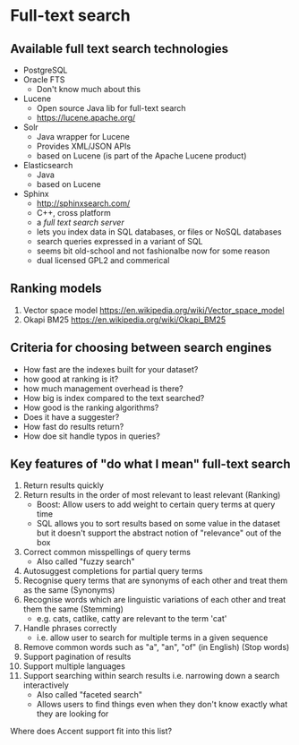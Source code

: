 # Full-text search

## Available full text search technologies

* PostgreSQL
* Oracle FTS
    * Don't know much about this
* Lucene
    * Open source Java lib for full-text search
    * https://lucene.apache.org/
* Solr
    * Java wrapper for Lucene
    * Provides XML/JSON APIs
    * based on Lucene (is part of the Apache Lucene product)
* Elasticsearch
    * Java
    * based on Lucene
* Sphinx
  * http://sphinxsearch.com/
  * C++, cross platform
  * a _full text search server_
  * lets you index data in SQL databases, or files or NoSQL databases
  * search queries expressed in a variant of SQL
  * seems bit old-school and not fashionalbe now for some reason
  * dual licensed GPL2 and commerical

## Ranking models

1. Vector space model https://en.wikipedia.org/wiki/Vector_space_model
1. Okapi BM25 https://en.wikipedia.org/wiki/Okapi_BM25

## Criteria for choosing between search engines

* How fast are the indexes built for your dataset?
* how good at ranking is it?
* how much management overhead is there?
* How big is index compared to the text searched?
* How good is the ranking algorithms?
* Does it have a suggester?
* How fast do results return?
* How doe sit handle typos in queries?

## Key features of "do what I mean" full-text search

1. Return results quickly
2. Return results in the order of most relevant to least relevant (Ranking)
    * Boost: Allow users to add weight to certain query terms at query time
    * SQL allows you to sort results based on some value in the dataset but it doesn't support the abstract notion of "relevance" out of the box
3. Correct common misspellings of query terms
    * Also called "fuzzy search"
4. Autosuggest completions for partial query terms
5. Recognise query terms that are synonyms of each other and treat them as the same (Synonyms)
6. Recognise words which are linguistic variations of each other and treat them the same (Stemming)
    * e.g. cats, catlike, catty are relevant to the term 'cat'
7. Handle phrases correctly
    * i.e. allow user to search for multiple terms in a given sequence
8. Remove common words such as "a", "an", "of" (in English) (Stop words)
9. Support pagination of results
10. Support multiple languages
11. Support searching within search results i.e. narrowing down a search interactively
    * Also called "faceted search"
    * Allows users to find things even when they don't know exactly what they are looking for


Where does Accent support fit into this list?



